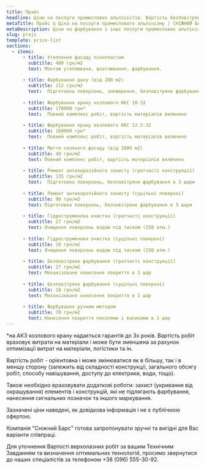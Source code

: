 ```yaml
---
title: Прайс 
headline: Ціни на послуги промислових альпіністів. Вартість безповітряного фарбування, антикорозійного захисту металоконструкцій та інших верхолазних робіт від компанії Сніжний Барс.
metaTitle: Прайс & Ціна на послуги промислового альпінізму | СНІЖНИЙ БАРС
metaDescription: Ціни на фарбування і інші послуги промислових альпіністів компанії Сніжний Барс. Для замовлення телефонуйте ☎+38 (096) 555-30-92
slug: prajs
template: price-list
sections:
  - items:
      - title: Утеплення фасаду пінопластом
        subtitle: 400 грн/м2
        text: Монтаж утеплювача, шпатлювання, фарбування.
      
      - title: Фарбування даху (від 200 м2)
        subtitle: 112 грн/м2
        text:  Підготовка поверхонь, знежирення, безповітряне фарбування в 2 шари 
      
      - title: Фарбування крану козлового ККС 10-32
        subtitle: 170000 грн*
        text:  Повний комплекс робіт, вартість матеріалів включено
      
      - title: Фарбування крану козлового ККС 12.5-32
        subtitle: 160000 грн*
        text:  Повний комплекс робіт, вартість матеріалів включено
      
      - title: Миття скляного фасаду (від 1000 м2)
        subtitle: 40 грн/м2
        text: Повний комплекс робіт, вартість матеріалів включено
      
      - title: Ремонт антикорозійного захисту (гратчасті конструкції)
        subtitle: 135 грн/м2
        text:  Підготовка поверхонь, безповітряне фарбування в 3 шари
      
      - title: Ремонт антикорозійного захисту (суцільні поверхні)
        subtitle: 90 грн/м2
        text: Підготовка поверхонь, безповітряне фарбування в 3 шари
      
      - title: Гідроструменева очистка (гратчасті конструкції)
        subtitle: 27 грн/м2
        text: Очищення поверхонь водою під тиском (250 атм.)
      
      - title: Гідроструменева очистка (суцільні поверхні)
        subtitle: 18 грн/м2
        text: Очищення поверхонь водою під тиском (250 атм.)
      
      - title: Безповітряне фарбування (гратчасті конструкції)
        subtitle: 27 грн/м2
        text: Механізоване нанесення покриття в 1 шар
      
      - title: Безповітряне фарбування (суцільні поверхні)
        subtitle: 18 грн/м2
        text: Механізоване нанесення покриття в 1 шар
      
      - title: Фарбування ручним методом
        subtitle: 70 грн/м2
        text: Нанесення покриття пензлями і валиками в 1 шар
---
```

*на АКЗ козлового крану надається гарантія до 3х років. Вартість робіт враховує витрати на матеріали і може бути зменшена за рахунок оптимізації витрат на матеріали, логістики та ін.	 	


Вартість робіт - орієнтовна і може змінюватися як в більшу, так і в меншу сторону (залежить від складності конструкції, загального обсягу робіт, способу  навішування, доступу до електрики, води, тощо).		


Також необхідно враховувати додаткові роботи: захист (укривання від окрашування) елементів і конструкцій, які не підлягають фарбування, нанесення сигнальних позначок та іншого маркування.	
 		


Зазначені ціни наведені, як довідкова інформація і не є публічною офертою.

Компанія "Сніжний Барс" готова запропонувати зручні та вигідні для Вас варіанти співпраці.		

Для уточнення Вартості верхолазних робіт за вашим Технічним Завданням та визначення оптимальних технологій, просимо звернутися до наших спеціалістів за телефоном +38 (096) 555-30-92.